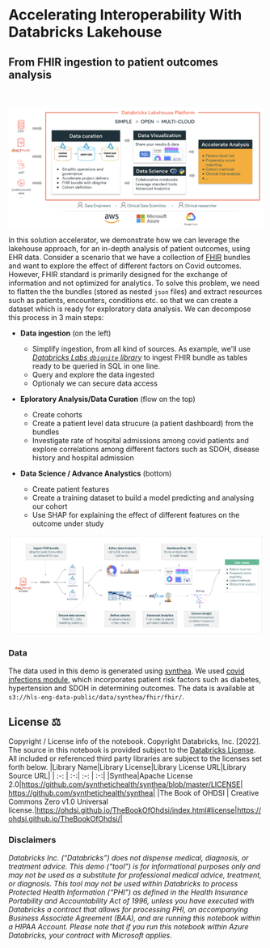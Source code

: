 # Accelerating Interoperability With Databricks Lakehouse 
## From FHIR ingestion to patient outcomes analysis
<br/>
<br/>
<img src="https://github.com/QuentinAmbard/databricks-demo/raw/main/hls/resources/dbinterop/hls-dbiginte-lakehouse.png" width="1000px" />

In this solution accelerator, we demonstrate how we can leverage the lakehouse approach, for an in-depth analysis of patient outcomes,
using EHR data.
Consider a scenario that we have a collection of [FHIR](https://www.hl7.org/fhir/overview.html) bundles and want to explore the effect of different factors on Covid outcomes. However, FHIR standard is primarily designed for the exchange of information and not optimized for analytics. To solve this problem, we need to flatten 
the the bundles (stored as nested `json` files) and extract resources such as patients, encounters, conditions etc. so that we can create a dataset which is 
ready for exploratory data analysis.
We can decompose this process in 3 main steps:
* **Data ingestion** (on the left)
  * Simplify ingestion, from all kind of sources. As example, we'll use _[Databricks Labs `dbignite` library](https://github.com/databrickslabs/dbignite.git)_ to ingest FHIR bundle as tables ready to be queried in SQL in one line.
  * Query and explore the data ingested
  * Optionaly we can secure data access
  
* **Eploratory Analysis/Data Curation** (flow on the top)
  * Create cohorts
  * Create a patient level data strucure (a patient dashboard) from the bundles
  * Investigate rate of hospital admissions among covid patients and explore correlations among different factors such as SDOH, disease history and hospital admission
  
* **Data Science / Advance Analystics** (bottom)
  * Create patient features 
  * Create a training dataset to build a model predicting and analysing our cohort 
  * Use SHAP for explaining the effect of different features on the outcome under study
  
<img src="https://github.com/QuentinAmbard/databricks-demo/raw/main/hls/resources/dbinterop/hls-dbiginte-flow-0.png" width="1000px"/>

### Data
The data used in this demo is generated using [synthea](https://synthetichealth.github.io/synthea/). We used [covid infections module](https://github.com/synthetichealth/synthea/blob/master/src/main/resources/modules/covid19/infection.json), which incorporates patient risk factors such as diabetes, hypertension and SDOH in determining outcomes. The data is available at `s3://hls-eng-data-public/data/synthea/fhir/fhir/`. 

## License ⚖️
Copyright / License info of the notebook. Copyright Databricks, Inc. [2022].  The source in this notebook is provided subject to the [Databricks License](https://databricks.com/db-license-source).  All included or referenced third party libraries are subject to the licenses set forth below.
|Library Name|Library License|Library License URL|Library Source URL| 
| :-: | :-:| :-: | :-:|
|Synthea|Apache License 2.0|https://github.com/synthetichealth/synthea/blob/master/LICENSE| https://github.com/synthetichealth/synthea|
|The Book of OHDSI | Creative Commons Zero v1.0 Universal license.|https://ohdsi.github.io/TheBookOfOhdsi/index.html#license|https://ohdsi.github.io/TheBookOfOhdsi/|

### Disclaimers
*Databricks Inc. (“Databricks”) does not dispense medical, diagnosis, or treatment advice. This demo (“tool”) is for informational purposes only and may not be used as a substitute for professional medical advice, treatment, or diagnosis. This tool may not be used within Databricks to process Protected Health Information (“PHI”) as defined in the Health Insurance Portability and Accountability Act of 1996, unless you have executed with Databricks a contract that allows for processing PHI, an accompanying Business Associate Agreement (BAA), and are running this notebook within a HIPAA Account.  Please note that if you run this notebook within Azure Databricks, your contract with Microsoft applies.*
